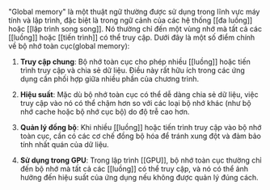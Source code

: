 "Global memory" là một thuật ngữ thường được sử dụng trong lĩnh vực máy tính và lập trình, đặc biệt là trong ngữ cảnh của các hệ thống [[đa luồng]] hoặc [[lập trình song song]]. Nó thường chỉ đến một vùng nhớ mà tất cả các [[luồng]] hoặc [[tiến trình]] có thể truy cập. Dưới đây là một số điểm chính về  bộ nhớ toàn cục(global memory):

1. **Truy cập chung**: Bộ nhớ toàn cục cho phép nhiều [[luồng]] hoặc tiến trình truy cập và chia sẻ dữ liệu. Điều này rất hữu ích trong các ứng dụng cần phối hợp giữa nhiều phần của chương trình.
    
2. **Hiệu suất**: Mặc dù bộ nhớ toàn cục có thể dễ dàng chia sẻ dữ liệu, việc truy cập vào nó có thể chậm hơn so với các loại bộ nhớ khác (như bộ nhớ cache hoặc bộ nhớ cục bộ) do độ trễ cao hơn.
    
3. **Quản lý đồng bộ**: Khi nhiều [[luồng]] hoặc tiến trình truy cập vào bộ nhớ toàn cục, cần có các cơ chế đồng bộ hóa để tránh xung đột và đảm bảo tính nhất quán của dữ liệu.
    
4. **Sử dụng trong GPU**: Trong lập trình [[GPU]], bộ nhớ toàn cục thường chỉ đến bộ nhớ mà tất cả các [[luồng]] có thể truy cập, và nó có thể ảnh hưởng đến hiệu suất của ứng dụng nếu không được quản lý đúng cách.